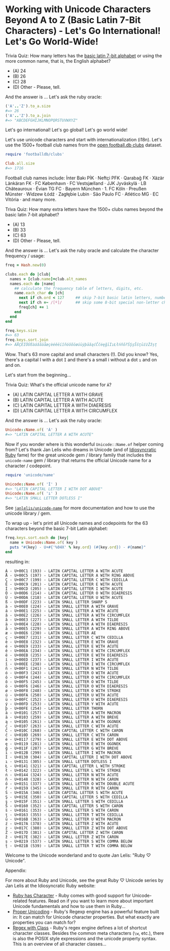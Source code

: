 
# Working with Unicode Characters Beyond A to Z (Basic Latin 7-Bit Characters) - Let's Go International! Let's Go World-Wide!


Trivia Quiz: How many letters has the [basic latin 7-bit alphabet](https://en.wikipedia.org/wiki/ISO_basic_Latin_alphabet)
or using the more common name, that is, the English alphabet?

- (A)  24
- (B)  26
- (C)  28
- (D)  Other - Please, tell.

And the answer is ...  Let's ask the ruby oracle:

``` ruby
('A'..'Z').to_a.size
#=> 26
('A'..'Z').to_a.join
#=> "ABCDEFGHIJKLMNOPQRSTUVWXYZ"
```

Let's go international! Let's go global! Let's go world wide!

Let's use unicode characters and start with internationalization (i18n).
Let's use the 1500+ football club names from
the [open football.db clubs](https://github.com/openfootball/clubs) dataset.

``` ruby
require 'footballdb/clubs'

Club.all.size
#=> 1716
```

Football club names include:
İnter Bakı PİK · Neftçi PFK · Qarabağ FK · Xäzär Länkäran FK ·
FC København · FC Vestsjælland ·
JJK Jyväskylä ·
LB Châteauroux · Évian TG FC ·
Bayern München ·  1. FC Köln · Preußen Münster ·
Widzew Łódź · Zagłębie Lubin ·
São Paulo FC · Atlético MG · EC Vitória ·
and many more.


Triva Quiz: How many extra letters have the 1500+ clubs names
beyond the basic latin 7-bit alphabet?

- (A)  13
- (B)  33
- (C)  63
- (D)  Other - Please, tell.

And the answer is ...  Let's ask the ruby oracle
and calculate the character frequency / usage:

``` ruby
freq = Hash.new(0)

clubs.each do |club|
  names = [club.name]+club.alt_names
  names.each do |name|
    ## calculate the frequency table of letters, digits, etc.
    name.each_char do |ch|
      next if ch.ord < 127     ## skip 7-bit basic latin letters, numbers, punctuations, etc.
      next if ch =~ /[º]/      ## skip some 8-bit special non-letter chars too
      freq[ch] += 1
    end
  end
end

freq.keys.size
#=> 63
freq.keys.sort.join
#=> ÁÅÇÉÍÖÚßàáâãäåæçèéêëíîñóôõöøúüýþāăąćČčėęğīİıŁłńňőřŚŞşŠšţūźżŽžșț
```

Wow. That's 63 more capital and small characters (!).
Did you know? Yes, there's a capital I with a dot `İ`
and there's a small i without a dot `ı` and on and on.

Let's start from the beginning...

Trivia Quiz: What's the official unicode name for `Á`?

- (A) LATIN CAPITAL LETTER A WITH GRAVE
- (B) LATIN CAPITAL LETTER A WITH ACUTE
- (C) LATIN CAPITAL LETTER A WITH DIAERESIS
- (D) LATIN CAPITAL LETTER A WITH CIRCUMFLEX


And the answer is ...  Let's ask the ruby oracle:

``` ruby
Unicode::Name.of( 'Á' )
#=> "LATIN CAPITAL LETTER A WITH ACUTE"
```

Now if you wonder where is this wonderful `Unicode::Name.of` helper coming from?
Let's thank Jan Lelis who dreams in Unicode
(and of [Idiosyncratic Ruby](https://idiosyncratic-ruby.com) fame)
for the great unicode gem / library family
that includes the  `unicode-name` gem / library
that returns the official Unicode name for a character / codepoint.

``` ruby
require 'unicode/name'

Unicode::Name.of( 'İ' )
#=> "LATIN CAPITAL LETTER I WITH DOT ABOVE"
Unicode::Name.of( 'ı' )
#=> "LATIN SMALL LETTER DOTLESS I"
```

See [`janlelis/unicode-name`](https://github.com/janlelis/unicode-name) for more documentation and how to use the unicode library / gem.

To wrap up - let's print all Unicode names and codepoints for the 63 characters
beyond the basic 7-bit Latin alphabet:

``` ruby
freq.keys.sort.each do |key|
  name = Unicode::Name.of( key )
  puts "#{key} - U+#{'%04X' % key.ord} (#{key.ord}) - #{name}"
end

```

resulting in:

```
Á - U+00C1 (193) - LATIN CAPITAL LETTER A WITH ACUTE
Å - U+00C5 (197) - LATIN CAPITAL LETTER A WITH RING ABOVE
Ç - U+00C7 (199) - LATIN CAPITAL LETTER C WITH CEDILLA
É - U+00C9 (201) - LATIN CAPITAL LETTER E WITH ACUTE
Í - U+00CD (205) - LATIN CAPITAL LETTER I WITH ACUTE
Ö - U+00D6 (214) - LATIN CAPITAL LETTER O WITH DIAERESIS
Ú - U+00DA (218) - LATIN CAPITAL LETTER U WITH ACUTE
ß - U+00DF (223) - LATIN SMALL LETTER SHARP S
à - U+00E0 (224) - LATIN SMALL LETTER A WITH GRAVE
á - U+00E1 (225) - LATIN SMALL LETTER A WITH ACUTE
â - U+00E2 (226) - LATIN SMALL LETTER A WITH CIRCUMFLEX
ã - U+00E3 (227) - LATIN SMALL LETTER A WITH TILDE
ä - U+00E4 (228) - LATIN SMALL LETTER A WITH DIAERESIS
å - U+00E5 (229) - LATIN SMALL LETTER A WITH RING ABOVE
æ - U+00E6 (230) - LATIN SMALL LETTER AE
ç - U+00E7 (231) - LATIN SMALL LETTER C WITH CEDILLA
è - U+00E8 (232) - LATIN SMALL LETTER E WITH GRAVE
é - U+00E9 (233) - LATIN SMALL LETTER E WITH ACUTE
ê - U+00EA (234) - LATIN SMALL LETTER E WITH CIRCUMFLEX
ë - U+00EB (235) - LATIN SMALL LETTER E WITH DIAERESIS
í - U+00ED (237) - LATIN SMALL LETTER I WITH ACUTE
î - U+00EE (238) - LATIN SMALL LETTER I WITH CIRCUMFLEX
ñ - U+00F1 (241) - LATIN SMALL LETTER N WITH TILDE
ó - U+00F3 (243) - LATIN SMALL LETTER O WITH ACUTE
ô - U+00F4 (244) - LATIN SMALL LETTER O WITH CIRCUMFLEX
õ - U+00F5 (245) - LATIN SMALL LETTER O WITH TILDE
ö - U+00F6 (246) - LATIN SMALL LETTER O WITH DIAERESIS
ø - U+00F8 (248) - LATIN SMALL LETTER O WITH STROKE
ú - U+00FA (250) - LATIN SMALL LETTER U WITH ACUTE
ü - U+00FC (252) - LATIN SMALL LETTER U WITH DIAERESIS
ý - U+00FD (253) - LATIN SMALL LETTER Y WITH ACUTE
þ - U+00FE (254) - LATIN SMALL LETTER THORN
ā - U+0101 (257) - LATIN SMALL LETTER A WITH MACRON
ă - U+0103 (259) - LATIN SMALL LETTER A WITH BREVE
ą - U+0105 (261) - LATIN SMALL LETTER A WITH OGONEK
ć - U+0107 (263) - LATIN SMALL LETTER C WITH ACUTE
Č - U+010C (268) - LATIN CAPITAL LETTER C WITH CARON
č - U+010D (269) - LATIN SMALL LETTER C WITH CARON
ė - U+0117 (279) - LATIN SMALL LETTER E WITH DOT ABOVE
ę - U+0119 (281) - LATIN SMALL LETTER E WITH OGONEK
ğ - U+011F (287) - LATIN SMALL LETTER G WITH BREVE
ī - U+012B (299) - LATIN SMALL LETTER I WITH MACRON
İ - U+0130 (304) - LATIN CAPITAL LETTER I WITH DOT ABOVE
ı - U+0131 (305) - LATIN SMALL LETTER DOTLESS I
Ł - U+0141 (321) - LATIN CAPITAL LETTER L WITH STROKE
ł - U+0142 (322) - LATIN SMALL LETTER L WITH STROKE
ń - U+0144 (324) - LATIN SMALL LETTER N WITH ACUTE
ň - U+0148 (328) - LATIN SMALL LETTER N WITH CARON
ő - U+0151 (337) - LATIN SMALL LETTER O WITH DOUBLE ACUTE
ř - U+0159 (345) - LATIN SMALL LETTER R WITH CARON
Ś - U+015A (346) - LATIN CAPITAL LETTER S WITH ACUTE
Ş - U+015E (350) - LATIN CAPITAL LETTER S WITH CEDILLA
ş - U+015F (351) - LATIN SMALL LETTER S WITH CEDILLA
Š - U+0160 (352) - LATIN CAPITAL LETTER S WITH CARON
š - U+0161 (353) - LATIN SMALL LETTER S WITH CARON
ţ - U+0163 (355) - LATIN SMALL LETTER T WITH CEDILLA
ū - U+016B (363) - LATIN SMALL LETTER U WITH MACRON
ź - U+017A (378) - LATIN SMALL LETTER Z WITH ACUTE
ż - U+017C (380) - LATIN SMALL LETTER Z WITH DOT ABOVE
Ž - U+017D (381) - LATIN CAPITAL LETTER Z WITH CARON
ž - U+017E (382) - LATIN SMALL LETTER Z WITH CARON
ș - U+0219 (537) - LATIN SMALL LETTER S WITH COMMA BELOW
ț - U+021B (539) - LATIN SMALL LETTER T WITH COMMA BELOW
```

Welcome to the Unicode wonderland
and to quote Jan Lelis: "Ruby ♡ Unicode".




Appendix:

For more about Ruby and Unicode, see the great Ruby ♡ Unicode series by Jan Lelis at the Idiosyncratic Ruby website:

- [Ruby has Character](https://idiosyncratic-ruby.com/66-ruby-has-character) - Ruby comes with good support for Unicode-related features. Read on if you want to learn more about important Unicode fundamentals and how to use them in Ruby...
- [Proper Unicoding](https://idiosyncratic-ruby.com/41-proper-unicoding) - Ruby's Regexp engine has a powerful feature built in: It can match for Unicode character properties. But what exactly are properties you can match for?
- [Regex with Class](https://idiosyncratic-ruby.com/30-regex-with-class) - Ruby's regex engine defines a lot of shortcut character classes. Besides the common meta characters (`\w`, etc.), there is also the POSIX style expressions and the unicode property syntax. This is an overview of all character classes...


<!--
   todo: add a section of unfolding and decomposing the characters
   to count how many a-z and how many accent characters?
   -- use a 2nd part article to make it a series - why? why not?
-->
